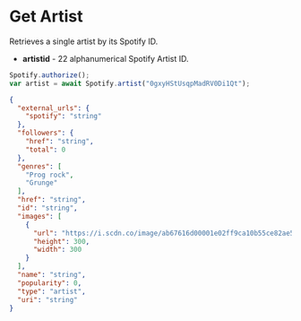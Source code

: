 # Get Artist

Retrieves a single artist by its Spotify ID.
- **artistid** - 22 alphanumerical Spotify Artist ID.

```javascript
Spotify.authorize();
var artist = await Spotify.artist("0gxyHStUsqpMadRV0Di1Qt");
```
```json
{
  "external_urls": {
    "spotify": "string"
  },
  "followers": {
    "href": "string",
    "total": 0
  },
  "genres": [
    "Prog rock",
    "Grunge"
  ],
  "href": "string",
  "id": "string",
  "images": [
    {
      "url": "https://i.scdn.co/image/ab67616d00001e02ff9ca10b55ce82ae553c8228\n",
      "height": 300,
      "width": 300
    }
  ],
  "name": "string",
  "popularity": 0,
  "type": "artist",
  "uri": "string"
}

```